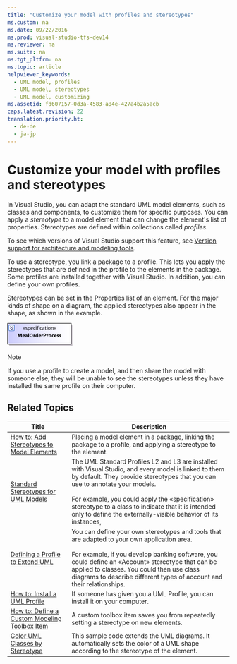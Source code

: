 ```yaml
---
title: "Customize your model with profiles and stereotypes"
ms.custom: na
ms.date: 09/22/2016
ms.prod: visual-studio-tfs-dev14
ms.reviewer: na
ms.suite: na
ms.tgt_pltfrm: na
ms.topic: article
helpviewer_keywords: 
  - UML model, profiles
  - UML model, stereotypes
  - UML model, customizing
ms.assetid: fd607157-0d3a-4583-a84e-427a4b2a5acb
caps.latest.revision: 22
translation.priority.ht: 
  - de-de
  - ja-jp
---
```

# Customize your model with profiles and stereotypes
In Visual Studio, you can adapt the standard UML model elements, such as classes and components, to customize them for specific purposes. You can apply a *stereotype* to a model element that can change the element's list of properties. Stereotypes are defined within collections called *profiles*.  
  
 To see which versions of Visual Studio support this feature, see [Version support for architecture and modeling tools](../vs140/what-s-new-for-design-in-visual-studio.md#VersionSupport).  
  
 To use a stereotype, you link a package to a profile. This lets you apply the stereotypes that are defined in the profile to the elements in the package. Some profiles are installed together with Visual Studio. In addition, you can define your own profiles.  
  
 Stereotypes can be set in the Properties list of an element. For the major kinds of shape on a diagram, the applied stereotypes also appear in the shape, as shown in the example.  
  
 ![A UML class with a stereotype.](../vs140/media/uml_class_stereotype.png "UML_class_stereotype")  
  
> [!NOTE]
>  If you use a profile to create a model, and then share the model with someone else, they will be unable to see the stereotypes unless they have installed the same profile on their computer.  
  
## Related Topics  
  
|Title|Description|  
|-----------|-----------------|  
|[How to: Add Stereotypes to Model Elements](../vs140/add-stereotypes-to-uml-model-elements.md)|Placing a model element in a package, linking the package to a profile, and applying a stereotype to the element.|  
|[Standard Stereotypes for UML Models](../vs140/standard-stereotypes-for-uml-models.md)|The UML Standard Profiles L2 and L3 are installed with Visual Studio, and every model is linked to them by default. They provide stereotypes that you can use to annotate your models.<br /><br /> For example, you could apply the «specification» stereotype to a class to indicate that it is intended only to define the externally-visible behavior of its instances,|  
|[Defining a Profile to Extend UML](../vs140/define-a-profile-to-extend-uml.md)|You can define your own stereotypes and tools that are adapted to your own application area.<br /><br /> For example, if you develop banking software, you could define an «Account» stereotype that can be applied to classes. You could then use class diagrams to describe different types of account and their relationships.|  
|[How to: Install a UML Profile](../vs140/install-a-uml-profile.md)|If someone has given you a UML Profile, you can install it on your computer.|  
|[How to: Define a Custom Modeling Toolbox Item](../vs140/define-a-custom-modeling-toolbox-item.md)|A custom toolbox item saves you from repeatedly setting a stereotype on new elements.|  
|[Color UML Classes by Stereotype](http://code.msdn.microsoft.com/UML-Color-Classes-by-07de2b70)|This sample code extends the UML diagrams. It automatically sets the color of a UML shape according to the stereotype of the element.|